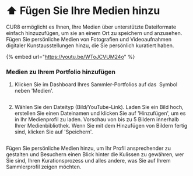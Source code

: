 # ⬆️ Fügen Sie Ihre Medien hinzu

CUR8 ermöglicht es Ihnen, Ihre Medien über unterstützte Dateiformate einfach hinzuzufügen, um sie an einem Ort zu speichern und anzusehen. Fügen Sie persönliche Medien von Fotografien und Videoaufnahmen digitaler Kunstausstellungen hinzu, die Sie persönlich kuratiert haben.

{% embed url="https://youtu.be/WToJCVUM24o" %}

### Medien zu Ihrem Portfolio hinzufügen

1. Klicken Sie im Dashboard Ihres Sammler-Portfolios auf das <img src="../../.gitbook/assets/Screenshot 2024-07-09 at 14.25.39.png" alt="" data-size="line"> Symbol neben 'Medien'.

<figure><img src="../../.gitbook/assets/Screenshot 2025-03-11 at 11.08.39.png" alt=""><figcaption></figcaption></figure>

2. Wählen Sie den Dateityp (Bild/YouTube-Link). Laden Sie ein Bild hoch, erstellen Sie einen Dateinamen und klicken Sie auf 'Hinzufügen', um es in Ihr Medienprofil zu laden. Vorschau von bis zu 5 Bildern innerhalb Ihrer Medienbibliothek. Wenn Sie mit dem Hinzufügen von Bildern fertig sind, klicken Sie auf 'Speichern'.

<figure><img src="../../.gitbook/assets/Screenshot 2025-03-11 at 11.09.34.png" alt=""><figcaption></figcaption></figure>

Fügen Sie persönliche Medien hinzu, um Ihr Profil ansprechender zu gestalten und Besuchern einen Blick hinter die Kulissen zu gewähren, wer Sie sind, Ihren Kurationsprozess und alles andere, was Sie auf Ihrem Sammlerprofil zeigen möchten.